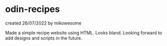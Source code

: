 # odin-recipes
created 26/07/2022
by mikowesome

Made a simple recipe website using HTML.
Looks bland. Looking forward to add designs and scripts in the future.